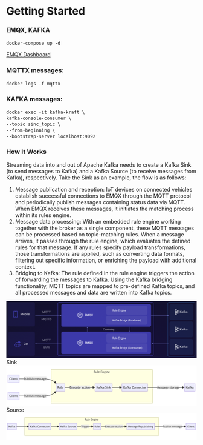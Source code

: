 # Getting Started

### EMQX, KAFKA
  ```
  docker-compose up -d
  ```
[EMQX Dashboard](http://localhost:18083)

### MQTTX messages:
  ```
  docker logs -f mqttx
  ```

### KAFKA messages:
  ```
  docker exec -it kafka-kraft \
  kafka-console-consumer \
  --topic sinc_topic \
  --from-beginning \
  --bootstrap-server localhost:9092
  ```  

### How It Works
Streaming data into and out of Apache Kafka needs to create a Kafka Sink (to send messages to Kafka) and 
a Kafka Source (to receive messages from Kafka), respectively. Take the Sink as an example, the flow is as follows:

1. Message publication and reception: IoT devices on connected vehicles establish successful connections to EMQX 
through the MQTT protocol and periodically publish messages containing status data via MQTT. 
When EMQX receives these messages, it initiates the matching process within its rules engine.
2. Message data processing: With an embedded rule engine working together with the broker as a single component, 
these MQTT messages can be processed based on topic-matching rules. 
When a message arrives, it passes through the rule engine, which evaluates the defined rules for that message. 
If any rules specify payload transformations, those transformations are applied, such as converting data formats, 
filtering out specific information, or enriching the payload with additional context.
3. Bridging to Kafka: The rule defined in the rule engine triggers the action of forwarding the messages to Kafka. 
Using the Kafka bridging functionality, MQTT topics are mapped to pre-defined Kafka topics, and 
all processed messages and data are written into Kafka topics.

![screenshot](mqtt_emqx.png)
Sink
![screenshot](emqx_kafka.png)
Source
![screenshot](kafka_emqx.png)


